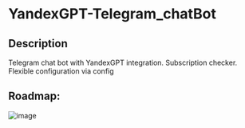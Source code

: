 # YandexGPT-Telegram_chatBot

## Description
Telegram chat bot with YandexGPT integration. Subscription checker. Flexible configuration via config

## Roadmap:
![image](https://github.com/kde2podfreebsd/YandexGPT-Telegram-Bot/assets/39852259/4326fad6-ae62-41bf-b5c8-4c1a4d56b9e2)
